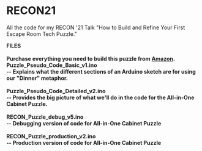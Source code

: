 # RECON21
All the code for my RECON '21 Talk "How to Build and Refine Your First Escape Room Tech Puzzle."


<b>FILES</b> </br>
</br>
<b>Purchase everything you need to build this puzzle from <a href="https://www.amazon.com/hz/wishlist/ls/1U58SYHESFNZV?ref_=wl_share">Amazon</a>.
<b>Puzzle_Pseudo_Code_Basic_v1.ino</b></br>
-- Explains what the different sections of an Arduino sketch are for using our "Dinner" metaphor.
</br>
</br>
<b>Puzzle_Pseudo_Code_Detailed_v2.ino</b></br>
-- Provides the big picture of what we'll do in the code for the All-in-One Cabinet Puzzle.
</br>
</br>
<b>RECON_Puzzle_debug_v5.ino</b></br>
-- Debugging version of code for All-in-One Cabinet Puzzle
</br>
</br>
<b>RECON_Puzzle_production_v2.ino</b></br>
-- Production version of code for All-in-One Cabinet Puzzle
